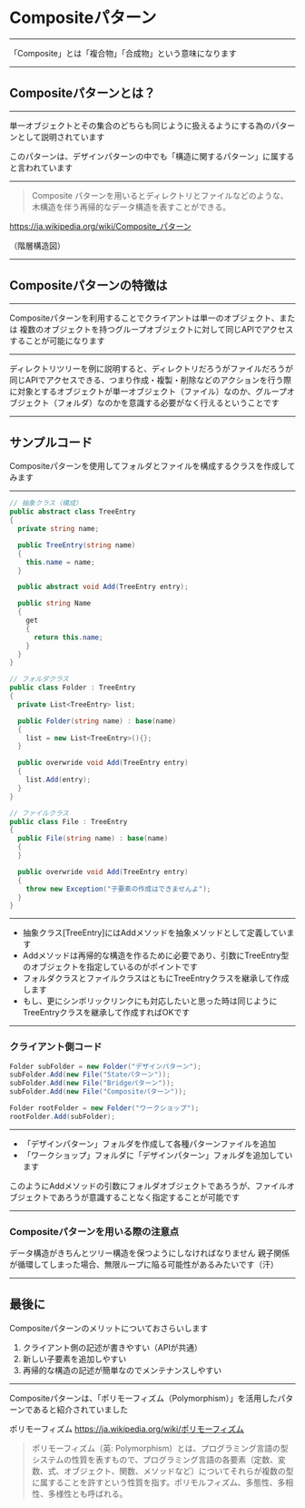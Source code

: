 # Compositeパターン

---

「Composite」とは「複合物」「合成物」という意味になります

---

## Compositeパターンとは？

---

単一オブジェクトとその集合のどちらも同じように扱えるようにする為のパターンとして説明されています

このパターンは、デザインパターンの中でも「構造に関するパターン」に属すると言われています

---

> Composite パターンを用いるとディレクトリとファイルなどのような、木構造を伴う再帰的なデータ構造を表すことができる。

https://ja.wikipedia.org/wiki/Composite_パターン

（階層構造図）

---

## Compositeパターンの特徴は

---

Compositeパターンを利用することでクライアントは単一のオブジェクト、または
複数のオブジェクトを持つグループオブジェクトに対して同じAPIでアクセスすることが可能になります

---

ディレクトリツリーを例に説明すると、ディレクトリだろうがファイルだろうが同じAPIでアクセスできる、つまり作成・複製・削除などのアクションを行う際に対象とするオブジェクトが単一オブジェクト（ファイル）なのか、グループオブジェクト（フォルダ）なのかを意識する必要がなく行えるということです

---

## サンプルコード

Compositeパターンを使用してフォルダとファイルを構成するクラスを作成してみます

---

```csharp
// 抽象クラス（構成）
public abstract class TreeEntry
{
  private string name;

  public TreeEntry(string name)
  {
    this.name = name;
  }

  public abstract void Add(TreeEntry entry);

  public string Name
  {
    get
    {
      return this.name;
    }
  }
}

// フォルダクラス
public class Folder : TreeEntry
{
  private List<TreeEntry> list;

  public Folder(string name) : base(name)
  {
    list = new List<TreeEntry>(){};
  }

  public overwride void Add(TreeEntry entry)
  {
    list.Add(entry);
  }
}

// ファイルクラス
public class File : TreeEntry
{
  public File(string name) : base(name)
  {
  }

  public overwride void Add(TreeEntry entry)
  {
    throw new Exception("子要素の作成はできませんよ");
  }
}
```

---

* 抽象クラス[TreeEntry]にはAddメソッドを抽象メソッドとして定義しています
* Addメソッドは再帰的な構造を作るために必要であり、引数にTreeEntry型のオブジェクトを指定しているのがポイントです
* フォルダクラスとファイルクラスはともにTreeEntryクラスを継承して作成します
* もし、更にシンボリックリンクにも対応したいと思った時は同じようにTreeEntryクラスを継承して作成すればOKです

---

### クライアント側コード

```csharp
Folder subFolder = new Folder("デザインパターン");
subFolder.Add(new File("Stateパターン"));
subFolder.Add(new File("Bridgeパターン"));
subFolder.Add(new File("Compositeパターン"));

Folder rootFolder = new Folder("ワークショップ");
rootFolder.Add(subFolder);
```

---

* 「デザインパターン」フォルダを作成して各種パターンファイルを追加
* 「ワークショップ」フォルダに「デザインパターン」フォルダを追加しています

このようにAddメソッドの引数にフォルダオブジェクトであろうが、ファイルオブジェクトであろうが意識することなく指定することが可能です

---

### Compositeパターンを用いる際の注意点

データ構造がきちんとツリー構造を保つようにしなければなりません
親子関係が循環してしまった場合、無限ループに陥る可能性があるみたいです（汗）

---

## 最後に

Compositeパターンのメリットについておさらいします

1. クライアント側の記述が書きやすい（APIが共通）
1. 新しい子要素を追加しやすい
1. 再帰的な構造の記述が簡単なのでメンテナンスしやすい

---

Compositeパターンは、「ポリモーフィズム（Polymorphism）」を活用したパターンであると紹介されていました

ポリモーフィズム
https://ja.wikipedia.org/wiki/ポリモーフィズム

> ポリモーフィズム（英: Polymorphism）とは、プログラミング言語の型システムの性質を表すもので、プログラミング言語の各要素（定数、変数、式、オブジェクト、関数、メソッドなど）についてそれらが複数の型に属することを許すという性質を指す。ポリモルフィズム、多態性、多相性、多様性とも呼ばれる。
